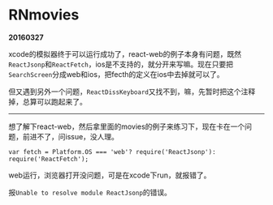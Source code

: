 # RNmovies

**20160327**

xcode的模拟器终于可以运行成功了，react-web的例子本身有问题，既然`ReactJsonp`和`ReactFetch`，ios是不支持的，就分开来写嘛。现在只要把`SearchScreen`分成web和ios，把fecth的定义在ios中去掉就可以了。

但又遇到另外一个问题，`ReactDissKeyboard`又找不到，嘛，先暂时把这个注释掉，总算可以跑起来了。

---

想了解下react-web，然后拿里面的movies的例子来练习下，现在卡在一个问题，前进不了，问issue，没人理。

```
var fetch = Platform.OS === 'web'? require('ReactJsonp'): require('ReactFetch');
```
web运行，浏览器打开没问题，可是在xcode下run，就报错了。

报`Unable to resolve module ReactJsonp`的错误。